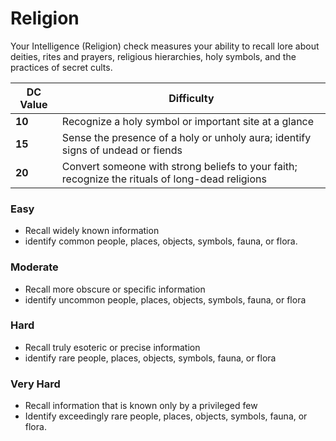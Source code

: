 # Religion

Your Intelligence (Religion) check measures your ability to recall lore about deities, rites and prayers, religious hierarchies, holy symbols, and the practices of secret cults.

| DC Value | Difficulty        |
| -------- | ----------------- |
|**10** |Recognize a holy symbol or important site at a glance|
|**15** |Sense the presence of a holy or unholy aura; identify signs of undead or fiends|
|**20** |Convert someone with strong beliefs to your faith; recognize the rituals of long-dead religions|


### Easy
  - Recall widely known information
  - identify common people, places, objects, symbols, fauna, or flora.

### Moderate
  - Recall more obscure or specific information
  - identify uncommon people, places, objects, symbols, fauna, or flora

### Hard
  - Recall truly esoteric or precise information
  - identify rare people, places, objects, symbols, fauna, or flora

### Very Hard
  - Recall information that is known only by a privileged few
  - Identify exceedingly rare people, places, objects, symbols, fauna, or flora.